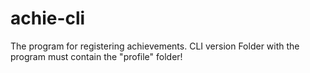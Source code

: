# achie-cli
The program for registering achievements. CLI version
Folder with the program must contain the "profile" folder!
